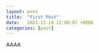 ```yaml
---
layout: post
title:  "First Post"
date:   2021-11-19 12:00:07 +0800
categories: [post]
---
```

AAAA
